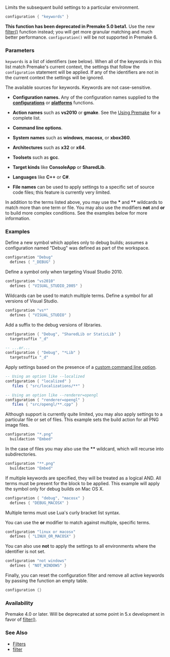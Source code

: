 Limits the subsequent build settings to a particular environment.

```lua
configuration { "keywords" }
```

**This function has been deprecated in Premake 5.0 beta1.** Use the new [filter()](filter.md) function instead; you will get more granular matching and much better performance. `configuration()` will be not supported in Premake 6.

### Parameters ###

`keywords` is a list of identifiers (see below). When all of the keywords in this list match Premake's current context, the settings that follow the `configuration` statement will be applied. If any of the identifiers are not in the current context the settings will be ignored.

The available sources for keywords. Keywords are not case-sensitive.

* **Configuration names.** Any of the configuration names supplied to the **[configurations](configurations.md)** or **[platforms](platforms.md)** functions.

* **Action names** such as **vs2010** or **gmake**. See the [Using Premake](Using-Premake.md) for a complete list.

* **Command line options**.

* **System names** such as **windows**, **macosx**, or **xbox360**.

* **Architectures** such as **x32** or **x64**.

* **Toolsets** such as **gcc**.

* **Target kinds** like **ConsoleApp** or **SharedLib**.

* **Languages** like **C++** or **C#**.

* **File names** can be used to apply settings to a specific set of source code files; this feature is currently very limited.

In addition to the terms listed above, you may use the **\*** and **\*\*** wildcards to match more than one term or file. You may also use the modifiers **not** and **or** to build more complex conditions. See the examples below for more information.

### Examples ###

Define a new symbol which applies only to debug builds; assumes a configuration named "Debug" was defined as part of the workspace.

```lua
configuration "Debug"
  defines { "_DEBUG" }
```

Define a symbol only when targeting Visual Studio 2010.

```lua
configuration "vs2010"
  defines { "VISUAL_STUDIO_2005" }
```

Wildcards can be used to match multiple terms. Define a symbol for all versions of Visual Studio.

```lua
configuration "vs*"
  defines { "VISUAL_STUDIO" }
```

Add a suffix to the debug versions of libraries.

```lua
configuration { "Debug", "SharedLib or StaticLib" }
  targetsuffix "_d"

-- ...or...
configuration { "Debug", "*Lib" }
  targetsuffix "_d"
```

Apply settings based on the presence of a [custom command line option](Command-Line-Arguments.md).

```lua
-- Using an option like --localized
configuration { "localized" }
   files { "src/localizations/**" }

-- Using an option like --renderer=opengl
configuration { "renderer=opengl" }
   files { "src/opengl/**.cpp" }
```

Although support is currently quite limited, you may also apply settings to a particular file or set of files. This example sets the build action for all PNG image files.

```lua
configuration "*.png"
  buildaction "Embed"
```

In the case of files you may also use the **\*\*** wildcard, which will recurse into subdirectories.

```lua
configuration "**.png"
  buildaction "Embed"
```

If multiple keywords are specified, they will be treated as a logical AND. All terms must be present for the block to be applied. This example will apply the symbol only for debug builds on Mac OS X.

```lua
configuration { "debug", "macosx" }
  defines { "DEBUG_MACOSX" }
```

Multiple terms must use Lua's curly bracket list syntax.

You can use the **or** modifier to match against multiple, specific terms.

```lua
configuration "linux or macosx"
  defines { "LINUX_OR_MACOSX" }
```

You can also use **not** to apply the settings to all environments where the identifier is not set.

```lua
configuration "not windows"
  defines { "NOT_WINDOWS" }
```

Finally, you can reset the configuration filter and remove all active keywords by passing the function an empty table.

```lua
configuration {}
```

### Availability ###

Premake 4.0 or later. Will be deprecated at some point in 5.x development in favor of [filter()](filter.md).

### See Also ###

* [Filters](Filters.md)
* [filter](filter.md)
